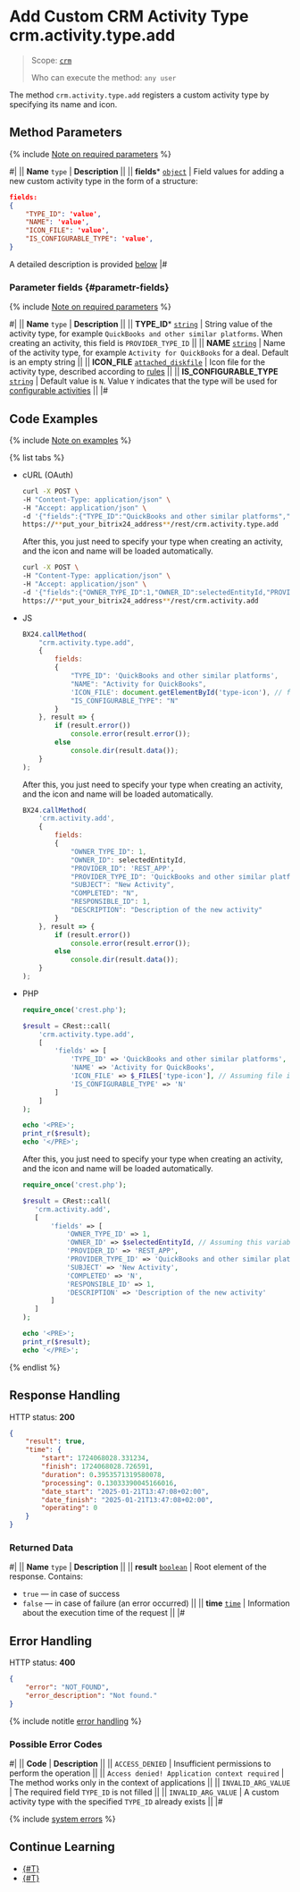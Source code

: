 # Add Custom CRM Activity Type crm.activity.type.add

> Scope: [`crm`](../../../../scopes/permissions.md)
>
> Who can execute the method: `any user`

The method `crm.activity.type.add` registers a custom activity type by specifying its name and icon.

## Method Parameters

{% include [Note on required parameters](../../../../../_includes/required.md) %}

#|
|| **Name**
`type` | **Description** ||
|| **fields***
[`object`](../../../../data-types.md#object_type) | Field values for adding a new custom activity type in the form of a structure:

```json
fields:
{
    "TYPE_ID": 'value',
    "NAME": 'value',
    "ICON_FILE": 'value',
    "IS_CONFIGURABLE_TYPE": 'value',
}
```

A detailed description is provided [below](#parametr-fields)
|#

### Parameter fields {#parametr-fields}

{% include [Note on required parameters](../../../../../_includes/required.md) %}

#|
|| **Name**
`type` | **Description** ||
|| **TYPE_ID***
[`string`](../../../../data-types.md) | String value of the activity type, for example `QuickBooks and other similar platforms`. When creating an activity, this field is `PROVIDER_TYPE_ID` ||
|| **NAME**
[`string`](../../../../data-types.md) | Name of the activity type, for example `Activity for QuickBooks` for a deal. Default is an empty string ||
|| **ICON_FILE**
[`attached_diskfile`](../../../../data-types.md) | Icon file for the activity type, described according to [rules](../../../../files/how-to-upload-files.md) ||
|| **IS_CONFIGURABLE_TYPE**
[`string`](../../../../data-types.md) | Default value is `N`. Value `Y` indicates that the type will be used for [configurable activities](../configurable/crm-activity-configurable-add.md) ||
|#

## Code Examples

{% include [Note on examples](../../../../../_includes/examples.md) %}

{% list tabs %}

- cURL (OAuth)

    ```bash
    curl -X POST \
    -H "Content-Type: application/json" \
    -H "Accept: application/json" \
    -d '{"fields":{"TYPE_ID":"QuickBooks and other similar platforms","NAME":"Activity for QuickBooks","ICON_FILE":"@type-icon","IS_CONFIGURABLE_TYPE":"N"},"auth":"**put_access_token_here**"}' \
    https://**put_your_bitrix24_address**/rest/crm.activity.type.add
    ```

    After this, you just need to specify your type when creating an activity, and the icon and name will be loaded automatically.
    
    ```bash
    curl -X POST \
    -H "Content-Type: application/json" \
    -H "Accept: application/json" \
    -d '{"fields":{"OWNER_TYPE_ID":1,"OWNER_ID":selectedEntityId,"PROVIDER_ID":"REST_APP","PROVIDER_TYPE_ID":"QuickBooks and other similar platforms","SUBJECT":"New Activity","COMPLETED":"N","RESPONSIBLE_ID":1,"DESCRIPTION":"Description of the new activity"},"auth":"**put_access_token_here**"}' \
    https://**put_your_bitrix24_address**/rest/crm.activity.add
    ```

- JS

    ```js
    BX24.callMethod(
        "crm.activity.type.add",
        {
            fields:
            {
                "TYPE_ID": 'QuickBooks and other similar platforms',
                "NAME": "Activity for QuickBooks",
                'ICON_FILE': document.getElementById('type-icon'), // file input node
                "IS_CONFIGURABLE_TYPE": "N"
            }
        }, result => {
            if (result.error())
                console.error(result.error());
            else
                console.dir(result.data());
        }
    );
    ```

    After this, you just need to specify your type when creating an activity, and the icon and name will be loaded automatically. 

    ```js
    BX24.callMethod(
        'crm.activity.add',
        {
            fields:
            {
                "OWNER_TYPE_ID": 1,
                "OWNER_ID": selectedEntityId,
                "PROVIDER_ID": 'REST_APP',
                "PROVIDER_TYPE_ID": 'QuickBooks and other similar platforms',
                "SUBJECT": "New Activity",
                "COMPLETED": "N",
                "RESPONSIBLE_ID": 1,
                "DESCRIPTION": "Description of the new activity"
            }
        }, result => {
            if (result.error())
                console.error(result.error());
            else
                console.dir(result.data());
        }
    );
    ```

- PHP

    ```php
    require_once('crest.php');

    $result = CRest::call(
        'crm.activity.type.add',
        [
            'fields' => [
                'TYPE_ID' => 'QuickBooks and other similar platforms',
                'NAME' => 'Activity for QuickBooks',
                'ICON_FILE' => $_FILES['type-icon'], // Assuming file input is handled
                'IS_CONFIGURABLE_TYPE' => 'N'
            ]
        ]
    );

    echo '<PRE>';
    print_r($result);
    echo '</PRE>';
    ```

    After this, you just need to specify your type when creating an activity, and the icon and name will be loaded automatically. 

     ```php
    require_once('crest.php');

    $result = CRest::call(
        'crm.activity.add',
        [
            'fields' => [
                'OWNER_TYPE_ID' => 1,
                'OWNER_ID' => $selectedEntityId, // Assuming this variable is defined
                'PROVIDER_ID' => 'REST_APP',
                'PROVIDER_TYPE_ID' => 'QuickBooks and other similar platforms',
                'SUBJECT' => 'New Activity',
                'COMPLETED' => 'N',
                'RESPONSIBLE_ID' => 1,
                'DESCRIPTION' => 'Description of the new activity'
            ]
        ]
    );

    echo '<PRE>';
    print_r($result);
    echo '</PRE>';
    ```



{% endlist %}

## Response Handling

HTTP status: **200**

```json
{
    "result": true,
    "time": {
        "start": 1724068028.331234,
        "finish": 1724068028.726591,
        "duration": 0.3953571319580078,
        "processing": 0.13033390045166016,
        "date_start": "2025-01-21T13:47:08+02:00",
        "date_finish": "2025-01-21T13:47:08+02:00",
        "operating": 0
    }
}
```

### Returned Data

#|
|| **Name**
`type` | **Description** ||
|| **result**
[`boolean`](../../../../data-types.md) | Root element of the response. Contains:
- `true` — in case of success
- `false` — in case of failure (an error occurred)
||
|| **time**
[`time`](../../../../data-types.md#time) | Information about the execution time of the request ||
|#

## Error Handling

HTTP status: **400**

```json
{
    "error": "NOT_FOUND",
    "error_description": "Not found."
}
```

{% include notitle [error handling](../../../../../_includes/error-info.md) %}

### Possible Error Codes

#|
|| **Code** | **Description** ||
|| `ACCESS_DENIED` | Insufficient permissions to perform the operation ||
|| `Access denied! Application context required` | The method works only in the context of applications ||
|| `INVALID_ARG_VALUE` | The required field `TYPE_ID` is not filled ||
|| `INVALID_ARG_VALUE` | A custom activity type with the specified `TYPE_ID` already exists ||
|#

{% include [system errors](../../../../../_includes/system-errors.md) %}

## Continue Learning

- [{#T}](./crm-activity-type-list.md)
- [{#T}](./crm-activity-type-delete.md)